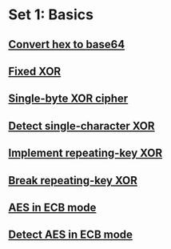 # Set 1: Basics

## [Convert hex to base64](https://cryptopals.com/sets/1/challenges/1)

## [Fixed XOR](https://cryptopals.com/sets/1/challenges/2)

## [Single-byte XOR cipher](https://cryptopals.com/sets/1/challenges/3)

## [Detect single-character XOR](https://cryptopals.com/sets/1/challenges/4)

## [Implement repeating-key XOR](https://cryptopals.com/sets/1/challenges/5)

## [Break repeating-key XOR](https://cryptopals.com/sets/1/challenges/6)

## [AES in ECB mode](https://cryptopals.com/sets/1/challenges/7)

## [Detect AES in ECB mode](https://cryptopals.com/sets/1/challenges/8)
